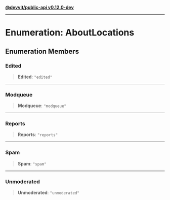 [**@devvit/public-api v0.12.0-dev**](../../README.md)

---

# Enumeration: AboutLocations

## Enumeration Members

<a id="edited"></a>

### Edited

> **Edited**: `"edited"`

---

<a id="modqueue"></a>

### Modqueue

> **Modqueue**: `"modqueue"`

---

<a id="reports"></a>

### Reports

> **Reports**: `"reports"`

---

<a id="spam"></a>

### Spam

> **Spam**: `"spam"`

---

<a id="unmoderated"></a>

### Unmoderated

> **Unmoderated**: `"unmoderated"`
